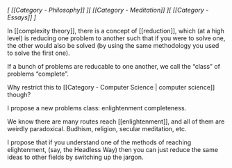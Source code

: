 *[ [[Category  - Philosophy]] ][ [[Category - Meditation]] ][ [[Category - Essays]] ]*

In [[complexity theory]], there is a concept of [[reduction]], which (at a high level) is reducing one problem to another such that if you were to solve one, the other would also be solved (by using the same methodology you used to solve the first one). 

If a bunch of problems are reducable to one another, we call the “class” of problems “complete”. 

Why restrict this to [[Category - Computer Science | computer science]] though? 

I propose a new problems class: enlightenment completeness. 

We know there are many routes reach [[enlightenment]], and all of them are weirdly paradoxical. Budhism, religion, secular meditation, etc. 

I propose that if you understand one of the methods of reaching elightenment, (say, the Headless Way) then you can just reduce the same ideas to other fields by switching up the jargon.